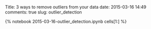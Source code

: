 Title: 3 ways to remove outliers from your data
date:  2015-03-16 14:49
comments: true
slug: outlier_detection

{% notebook 2015-03-16-outlier_detection.ipynb cells[1:] %}
